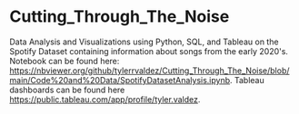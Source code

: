 # Cutting_Through_The_Noise
Data Analysis and Visualizations using Python, SQL, and Tableau on the Spotify Dataset containing information about songs from the early 2020's. 
Notebook can be found here: https://nbviewer.org/github/tylerrvaldez/Cutting_Through_The_Noise/blob/main/Code%20and%20Data/SpotifyDatasetAnalysis.ipynb.
Tableau dashboards can be found here https://public.tableau.com/app/profile/tyler.valdez.
